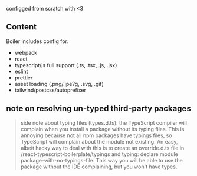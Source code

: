 configged from scratch with <3

## Content
Boiler includes config for: 

- webpack
- react
- typescript/js full support (.ts, .tsx, .js, .jsx) 
- eslint
- prettier
- asset loading (.png/.jpe?g, .svg, .gif)
- tailwind/postcss/autoprefixer



## note on resolving un-typed third-party packages

> side note about typing files (types.d.ts): the TypeScript compiler will complain when you install a package without its typing files. This is annoying because not all npm packages have typings files, so TypeScript will complain about the module not existing. An easy, albeit hacky way to deal with this is to create an override.d.ts file in /react-typescript-boilerplate/typings and typing: declare module package-with-no-typings-file. This way you will be able to use the package without the IDE complaining, but you won't have types.
